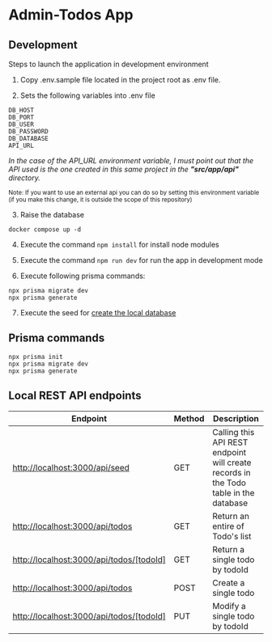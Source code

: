 # Admin-Todos App

## Development

Steps to launch the application in development environment

1. Copy .env.sample file located in the project root as .env file.

2. Sets the following variables into .env file

```
DB_HOST
DB_PORT
DB_USER
DB_PASSWORD
DB_DATABASE
API_URL
```

_In the case of the API_URL environment variable, I must point out that the API used is the one created in this same project in the **"src/app/api"** directory._

<sup>Note: If you want to use an external api you can do so by setting this environment variable (if you make this change, it is outside the scope of this repository)</sup>

3. Raise the database

```
docker compose up -d
```

4. Execute the command `npm install` for install node modules

5. Execute the command `npm run dev` for run the app in development mode

6. Execute following prisma commands:

```
npx prisma migrate dev
npx prisma generate
```

7. Execute the seed for [create the local database](http://localhost:3000/api/seed)

## Prisma commands

```
npx prisma init
npx prisma migrate dev
npx prisma generate
```

## Local REST API endpoints

| Endpoint                                                                         | Method | Description                                                                          |
| -------------------------------------------------------------------------------- | ------ | ------------------------------------------------------------------------------------ |
| [http://localhost:3000/api/seed](http://localhost:3000/api/seed)                 | GET    | Calling this API REST endpoint will create records in the Todo table in the database |
| [http://localhost:3000/api/todos](http://localhost:3000/api/todos)               | GET    | Return an entire of Todo's list                                                      |
| [http://localhost:3000/api/todos/[todoId]](http://localhost:3000/api/todos/[id]) | GET    | Return a single todo by todoId                                                       |
| [http://localhost:3000/api/todos](http://localhost:3000/api/todos)               | POST   | Create a single todo                                                                 |
| [http://localhost:3000/api/todos/[todoId]](http://localhost:3000/api/todos/[id]) | PUT    | Modify a single todo by todoId                                                       |
